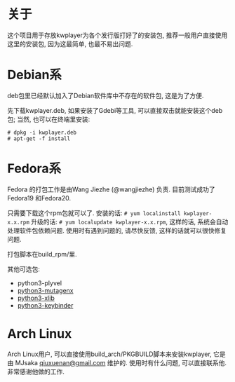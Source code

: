 关于
====
这个项目用于存放kwplayer为各个发行版打好了的安装包, 推荐一般用户直接使用
这里的安装包, 因为这最简单, 也最不易出问题.


Debian系
=========
deb包里已经默认加入了Debian软件库中不存在的软件包, 这是为了方便.

先下载kwplayer.deb, 如果安装了Gdebi等工具, 可以直接双击就能安装这个deb包;
当然, 也可以在终端里安装:

    # dpkg -i kwplayer.deb
    # apt-get -f install


Fedora系
========
Fedora 的打包工作是由Wang Jiezhe (@wangjiezhe) 负责. 目前测试成功了Fedora19
和Fedora20.

只需要下载这个rpm包就可以了. 安装的话: `# yum localinstall kwplayer-x.x.rpm`
升级的话: `# yum localupdate kwplayer-x.x.rpm`, 这样的话,
系统会自动处理软件包依赖问题. 使用时有遇到问题的, 请尽快反馈,
这样的话就可以很快修复问题.

打包脚本在build_rpm/里.

其他可选包:

* python3-plyvel
* [python3-mutagenx](https://github.com/LordSputnik/mutagen)
* [python3-xlib](https://github.com/LiuLang/python3-xlib)
* [python3-keybinder](https://github.com/LiuLang/python3-keybinder)



Arch Linux
==========
Arch Linux用户, 可以直接使用build_arch/PKGBUILD脚本来安装kwplayer, 它是由
MJsaka <qiuxuenan@gmail.com> 维护的. 使用时有什么问题, 可以直接联系他.
非常感谢他做的工作.
